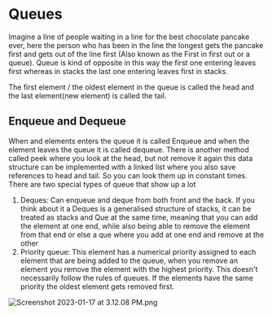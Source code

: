 # Queues

Imagine a line of people waiting in a line for the best 
chocolate pancake ever, here the person who has been in the 
line the longest gets the pancake first and gets out of the 
line first (Also known as the First in first out or a queue). 
Queue is kind of opposite in this way the first one entering 
leaves first whereas in stacks the last one entering leaves 
first in stacks. 

The first element / the oldest element in the queue is called 
the head and the last element(new element) is called the tail.

## Enqueue and Dequeue

When and elements enters the queue it is called Enqueue and 
when the element leaves the queue it is called dequeue. There 
is another method called peek where you look at the head, but 
not remove it again this data structure can be implemented with 
a linked list where you also save references to head and tail. 
So you can look them up in constant times. There are two special 
types of queue that show up a lot 

1. Deques: Can enqueue and deque from both front and the back. If you think about it a Deques is a generalised structure of stacks, it can be treated as stacks and Que at the same time, meaning that you can add the element at one end, while also being able to remove the element from that end or else a que where you add at one end and remove at the other 
2. Priority queue: This element has a numerical priority assigned to each element that are being added to the queue, when you remove an element you remove the element with the highest priority. This doesn't necessarily follow the rules of queues. If the elements have the same priority the oldest element gets removed first.



![Screenshot 2023-01-17 at 3.12.08 PM.png](..%2F..%2F..%2F..%2F..%2F..%2Fvar%2Ffolders%2F6l%2F880slxf52mq_wtsyg3t566dh0000gn%2FT%2FTemporaryItems%2FNSIRD_screencaptureui_koAalb%2FScreenshot%202023-01-17%20at%203.12.08%20PM.png)